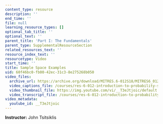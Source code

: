 ```yaml
---
content_type: resource
description: ''
end_time: ''
file: null
learning_resource_types: []
optional_tab_title: ''
optional_text: ''
parent_title: 'Part I: The Fundamentals'
parent_type: SupplementalResourceSection
related_resources_text: ''
resource_index_text: ''
resourcetype: Video
start_time: ''
title: Sample Space Examples
uid: 60f46bc0-fb00-42ec-31c3-8e275268b050
video_files:
  archive_url: https://archive.org/download/MITRES.6-012S18/MITRES6_012S18_L01-03_300k.mp4
  video_captions_file: /courses/res-6-012-introduction-to-probability-spring-2018/a3813e3b8b8053f48a40387efac31987_T3eJtjoic.vtt
  video_thumbnail_file: https://img.youtube.com/vi/__T3eJtjoic/default.jpg
  video_transcript_file: /courses/res-6-012-introduction-to-probability-spring-2018/8d29c7811910057aea30ba8a7beba3b9_T3eJtjoic.pdf
video_metadata:
  youtube_id: __T3eJtjoic
---
```


**Instructor:** John Tsitsiklis